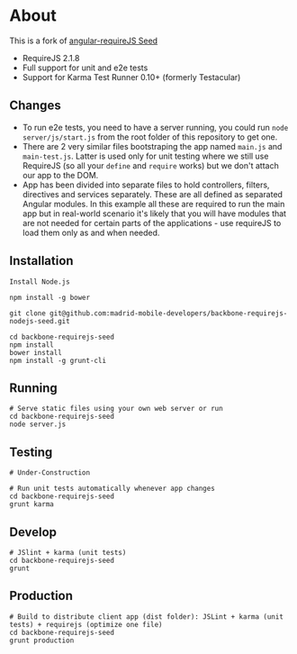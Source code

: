 # About

This is a fork of [angular-requireJS Seed](https://github.com/madrid-mobile-developers/angular-requirejs-seed)

* RequireJS 2.1.8
* Full support for unit and e2e tests
* Support for Karma Test Runner 0.10+ (formerly Testacular)

## Changes

* To run e2e tests, you need to have a server running, you could run `node server/js/start.js` from the root folder of this repository to get one.
* There are 2 very similar files bootstraping the app named `main.js` and `main-test.js`. Latter is used only for unit testing where we still use RequireJS (so all your `define` and `require` works) but we don't attach our app to the DOM.
* App has been divided into separate files to hold controllers, filters, directives and services separately. These are all defined as separated Angular modules. In this example all these are required to run the main app but in real-world scenario it's likely that you will have modules that are not needed for certain parts of the applications - use requireJS to load them only as and when needed.

## Installation

    Install Node.js

    npm install -g bower

    git clone git@github.com:madrid-mobile-developers/backbone-requirejs-nodejs-seed.git

    cd backbone-requirejs-seed
    npm install
    bower install
    npm install -g grunt-cli

## Running

    # Serve static files using your own web server or run
    cd backbone-requirejs-seed
    node server.js

## Testing

    # Under-Construction

    # Run unit tests automatically whenever app changes
    cd backbone-requirejs-seed
    grunt karma


## Develop

    # JSlint + karma (unit tests)
    cd backbone-requirejs-seed
    grunt

## Production

    # Build to distribute client app (dist folder): JSLint + karma (unit tests) + requirejs (optimize one file)
    cd backbone-requirejs-seed
    grunt production